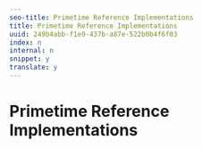 ```yaml
---
seo-title: Primetime Reference Implementations
title: Primetime Reference Implementations
uuid: 249b4abb-f1e9-437b-a87e-522b0b4f6f03
index: n
internal: n
snippet: y
translate: y
---
```


# Primetime Reference Implementations


